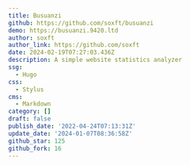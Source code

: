 ```yaml
---
title: Busuanzi
github: https://github.com/soxft/busuanzi
demo: https://busuanzi.9420.ltd
author: soxft
author_link: https://github.com/soxft
date: 2024-02-19T07:27:03.436Z
description: A simple website statistics analyzer
ssg:
  - Hugo
css:
  - Stylus
cms:
  - Markdown
category: []
draft: false
publish_date: '2022-04-24T07:13:31Z'
update_date: '2024-01-07T08:36:58Z'
github_star: 125
github_fork: 16
---
```

